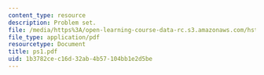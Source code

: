 ```yaml
---
content_type: resource
description: Problem set.
file: /media/https%3A/open-learning-course-data-rc.s3.amazonaws.com/hst-582j-biomedical-signal-and-image-processing-spring-2007/1b3782cec16d32ab4b57104bb1e2d5be_ps1.pdf
file_type: application/pdf
resourcetype: Document
title: ps1.pdf
uid: 1b3782ce-c16d-32ab-4b57-104bb1e2d5be
---
```

